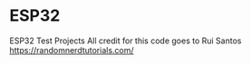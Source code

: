 # ESP32
ESP32 Test Projects
All credit for this code goes to Rui Santos
https://randomnerdtutorials.com/
